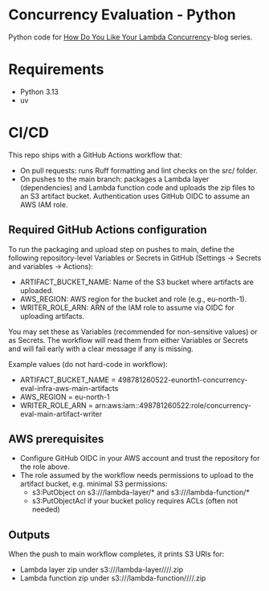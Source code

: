 # Concurrency Evaluation - Python
Python code for [How Do You Like Your Lambda Concurrency](https://ville-karkkainen.medium.com/how-do-you-like-your-aws-lambda-concurrency-part-1-introduction-7a3f7ecfe4b5)-blog series.

# Requirements
* Python 3.13
* uv

# CI/CD
This repo ships with a GitHub Actions workflow that:
- On pull requests: runs Ruff formatting and lint checks on the src/ folder.
- On pushes to the main branch: packages a Lambda layer (dependencies) and Lambda function code and uploads the zip files to an S3 artifact bucket. Authentication uses GitHub OIDC to assume an AWS IAM role.

## Required GitHub Actions configuration
To run the packaging and upload step on pushes to main, define the following repository-level Variables or Secrets in GitHub (Settings → Secrets and variables → Actions):

- ARTIFACT_BUCKET_NAME: Name of the S3 bucket where artifacts are uploaded.
- AWS_REGION: AWS region for the bucket and role (e.g., eu-north-1).
- WRITER_ROLE_ARN: ARN of the IAM role to assume via OIDC for uploading artifacts.

You may set these as Variables (recommended for non-sensitive values) or as Secrets. The workflow will read them from either Variables or Secrets and will fail early with a clear message if any is missing.

Example values (do not hard-code in workflow):
- ARTIFACT_BUCKET_NAME = 498781260522-eunorth1-concurrency-eval-infra-aws-main-artifacts
- AWS_REGION = eu-north-1
- WRITER_ROLE_ARN = arn:aws:iam::498781260522:role/concurrency-eval-main-artifact-writer

## AWS prerequisites
- Configure GitHub OIDC in your AWS account and trust the repository for the role above.
- The role assumed by the workflow needs permissions to upload to the artifact bucket, e.g. minimal S3 permissions:
  - s3:PutObject on s3://<artifact-bucket>/lambda-layer/* and s3://<artifact-bucket>/lambda-function/*
  - s3:PutObjectAcl if your bucket policy requires ACLs (often not needed)

## Outputs
When the push to main workflow completes, it prints S3 URIs for:
- Lambda layer zip under s3://<artifact-bucket>/lambda-layer/<project>/<version>/<yyyymmdd>/<shortsha>.zip
- Lambda function zip under s3://<artifact-bucket>/lambda-function/<project>/<version>/<yyyymmdd>/<shortsha>.zip
